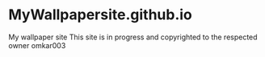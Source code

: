 # MyWallpapersite.github.io
My wallpaper site
This site is in progress and copyrighted to the respected owner omkar003
